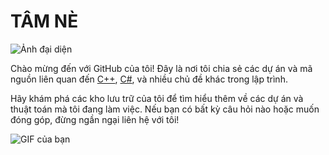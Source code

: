 # TÂM NÈ

![Ảnh đại diện](https://github.com/user-attachments/assets/69d471e0-e7be-4271-9f87-df1c2bb1a05a)

Chào mừng đến với GitHub của tôi! Đây là nơi tôi chia sẻ các dự án và mã nguồn liên quan đến [C++](https://github.com/user-attachments/assets/4cbda80c-0c6c-4a2c-99c5-3e9ded7a9496), [C#](https://github.com/user-attachments/assets/69d471e0-e7be-4271-9f87-df1c2bb1a05a), và nhiều chủ đề khác trong lập trình. 

Hãy khám phá các kho lưu trữ của tôi để tìm hiểu thêm về các dự án và thuật toán mà tôi đang làm việc. Nếu bạn có bất kỳ câu hỏi nào hoặc muốn đóng góp, đừng ngần ngại liên hệ với tôi!

![GIF của bạn](https://github.com/user-attachments/assets/69d471e0-e7be-4271-9f87-df1c2bb1a05a)
